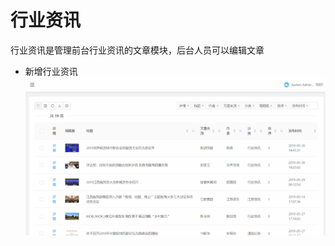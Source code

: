 # 行业资讯
行业资讯是管理前台行业资讯的文章模块，后台人员可以编辑文章
 * 新增行业资讯
![行业资讯](https://raw.githubusercontent.com/atlanteem/user_manual_admin/master/lvyoto/files/新增行业资讯.gif)

